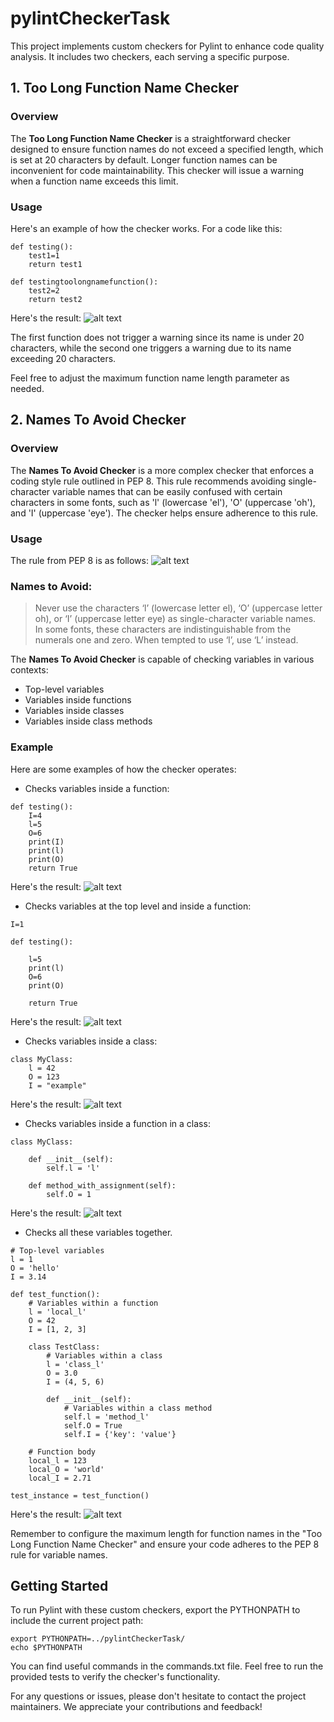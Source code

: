 # pylintCheckerTask

This project implements custom checkers for Pylint to enhance code quality analysis. It includes two checkers, each serving a specific purpose.

## 1. Too Long Function Name Checker
### Overview
The **Too Long Function Name Checker** is a straightforward checker designed to ensure function names do not exceed a specified length, which is set at 20 characters by default. Longer function names can be inconvenient for code maintainability. This checker will issue a warning when a function name exceeds this limit.

### Usage
Here's an example of how the checker works.
For a code like this:
```
def testing():
    test1=1
    return test1 

def testingtoolongnamefunction():
    test2=2
    return test2 
```
Here's the result:
![alt text](https://github.com/putongyong/pylintCheckerTask/blob/main/media/too_long_function_name_test.png)

The first function does not trigger a warning since its name is under 20 characters, while the second one triggers a warning due to its name exceeding 20 characters.

Feel free to adjust the maximum function name length parameter as needed.

## 2. Names To Avoid Checker
### Overview
The **Names To Avoid Checker** is a more complex checker that enforces a coding style rule outlined in PEP 8. This rule recommends avoiding single-character variable names that can be easily confused with certain characters in some fonts, such as 'l' (lowercase 'el'), 'O' (uppercase 'oh'), and 'I' (uppercase 'eye'). The checker helps ensure adherence to this rule.

### Usage
The rule from PEP 8 is as follows:
![alt text](https://github.com/putongyong/pylintCheckerTask/blob/main/media/PEP8_rule.png)

### Names to Avoid:
> Never use the characters ‘l’ (lowercase letter el), ‘O’ (uppercase letter oh), or ‘I’ (uppercase letter eye) as single-character variable names. In some fonts, these characters are indistinguishable from the numerals one and zero. When tempted to use ‘l’, use ‘L’ instead.

The **Names To Avoid Checker** is capable of checking variables in various contexts:

- Top-level variables
- Variables inside functions
- Variables inside classes
- Variables inside class methods

### Example
Here are some examples of how the checker operates:

- Checks variables inside a function:
```
def testing():
    I=4
    l=5
    O=6
    print(I)
    print(l)
    print(O)
    return True
```
Here's the result:
![alt text](https://github.com/putongyong/pylintCheckerTask/blob/main/media/names_to_avoid_test_inside_function.png)

- Checks variables at the top level and inside a function:
```
I=1

def testing():
   
    l=5
    print(l)
    O=6
    print(O)
    
    return True 
```
Here's the result:
![alt text](https://github.com/putongyong/pylintCheckerTask/blob/main/media/names_to_avoid_test_top_level_and_inside_function.png)

- Checks variables inside a class:
```
class MyClass:
    l = 42 
    O = 123  
    I = "example"  
```
Here's the result:
![alt text](https://github.com/putongyong/pylintCheckerTask/blob/main/media/names_to_avoid_test_inside_class.png)

- Checks variables inside a function in a class:
```
class MyClass:

    def __init__(self):
        self.l = 'l' 

    def method_with_assignment(self):
        self.O = 1 
```
Here's the result:
![alt text](https://github.com/putongyong/pylintCheckerTask/blob/main/media/names_to_avoid_test_inside_function_in_class.png)

- Checks all these variables together.
```
# Top-level variables
l = 1
O = 'hello'
I = 3.14

def test_function():
    # Variables within a function
    l = 'local_l'
    O = 42
    I = [1, 2, 3]

    class TestClass:
        # Variables within a class
        l = 'class_l'
        O = 3.0
        I = (4, 5, 6)

        def __init__(self):
            # Variables within a class method
            self.l = 'method_l'
            self.O = True
            self.I = {'key': 'value'}

    # Function body
    local_l = 123
    local_O = 'world'
    local_I = 2.71

test_instance = test_function()
```
Here's the result:
![alt text](https://github.com/putongyong/pylintCheckerTask/blob/main/media/names_to_avoid_test_all.png)

Remember to configure the maximum length for function names in the "Too Long Function Name Checker" and ensure your code adheres to the PEP 8 rule for variable names.

## Getting Started
To run Pylint with these custom checkers, export the PYTHONPATH to include the current project path:
```
export PYTHONPATH=../pylintCheckerTask/
echo $PYTHONPATH
```
You can find useful commands in the commands.txt file. Feel free to run the provided tests to verify the checker's functionality.

For any questions or issues, please don't hesitate to contact the project maintainers. We appreciate your contributions and feedback!
